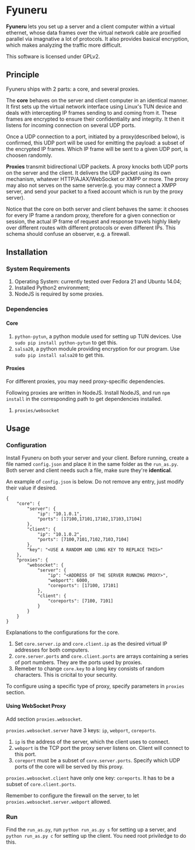 Fyuneru
=======

**Fyuneru** lets you set up a server and a client computer within a virtual
ethernet, whose data frames over the virtual network cable are proxified
parallel via imagnative a lot of protocols. It also provides basical
encryption, which makes analyzing the traffic more difficult.

This software is licensed under GPLv2.



## Principle

Fyuneru ships with 2 parts: a core, and several proxies.

The **core** behaves on the server and client computer in an identical manner.
It first sets up the virtual network interface using Linux's TUN device and
deals with intercepting IP frames sending to and coming from it. These frames
are encrypted to ensure their confidentiality and integrity. It then it listens
for incoming connection on several UDP ports.

Once a UDP connection to a port, initiated by a proxy(described below), is
confirmed, this UDP port will be used for emitting the payload: a subset of the
encrypted IP frames. Which IP frame will be sent to a given UDP port, is
choosen randomly.

**Proxies** transmit bidirectional UDP packets. A proxy knocks both UDP ports
on the server and the client. It delivers the UDP packet using its own
mechanism, whatever HTTP/AJAX/WebSocket or XMPP or more. The proxy may also
not serves on the same server(e.g. you may connect a XMPP server, and send your
packet to a fixed account which is run by the proxy server).

Notice that the core on both server and client behaves the same: it chooses for
every IP frame a random proxy, therefore for a given connection or session, the
actual IP frame of request and response travels highly likely over different
routes with different protocols or even different IPs. This schema should
confuse an observer, e.g. a firewall.



## Installation

### System Requirements

1. Operating System: currently tested over Fedora 21 and Ubuntu 14.04;
1. Installed Python2 environment;
1. NodeJS is required by some proxies.

### Dependencies

#### Core

1. `python-pytun`, a python module used for setting up TUN devices. Use
   `sudo pip install python-pytun` to get this.
1. `salsa20`, a python module providing encryption for our program. Use
   `sudo pip install salsa20` to get this.

#### Proxies

For different proxies, you may need proxy-specific dependencies.

Following proxies are written in NodeJS. Install NodeJS, and run `npm install`
in the corresponding path to get dependencies installed.

1. `proxies/websocket`

## Usage

### Configuration

Install Fyuneru on both your server and your client. Before running, create a
file named `config.json` and place it in the same folder as the `run_as.py`.
Both server and client needs such a file, make sure they're **identical**.

An example of `config.json` is below. Do not remove any entry, just modify
their value if desired.

```
{
    "core": {
        "server": {
            "ip": "10.1.0.1",
            "ports": [17100,17101,17102,17103,17104]
        },
        "client": {
            "ip": "10.1.0.2",
            "ports": [7100,7101,7102,7103,7104]
        },
        "key": "<USE A RANDOM AND LONG KEY TO REPLACE THIS>"
    },
    "proxies": {
        "websocket": {
            "server": {
                "ip": "<ADDRESS OF THE SERVER RUNNING PROXY>",
                "webport": 6000,
                "coreports": [17100, 17101]
            },
            "client": {
                "coreports": [7100, 7101]
            }
        }
    }
}
```

Explanations to the configurations for the core.

1. Set `core.server.ip` and `core.client.ip` as the desired virtual IP
   addresses for both computers.
1. `core.server.ports` and `core.client.ports` are arrays containing a series
   of port numbers. They are the ports used by proxies.
1. Remeber to change `core.key` to a long key consists of random characters.
   This is cricital to your security.

To configure using a specific type of proxy, specify parameters in `proxies`
section.

#### Using WebSocket Proxy

Add section `proxies.websocket`.

`proxies.websocket.server` have 3 keys: `ip`, `webport`, `coreports`.

1. `ip` is the address of the server, which the client uses to connect.
2. `webport` is the TCP port the proxy server listens on. Client will connect
   to this port.
3. `coreport` must be a subset of `core.server.ports`. Specify which UDP ports
   of the core will be served by this proxy.

`proxies.websocket.client` have only one key: `coreports`. It has to be a
subset of `core.client.ports`.

Remember to configure the firewall on the server, to let
`proxies.websocket.server.webport` allowed.

### Run

Find the `run_as.py`, run `python run_as.py s` for setting up a server, and
`python run_as.py c` for setting up the client. You need root priviledge to
do this.
